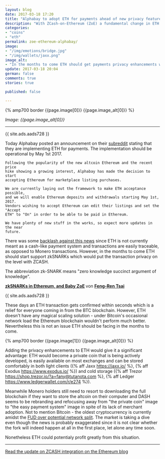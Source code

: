 ```yaml
---
layout: blog
date: 2017-03-18 17:20
title: "Alphabay to adopt ETH for payments ahead of new privacy features"
description: "With ZCash-on-Ethereum (ZoE) a fundamental change in ETH is possibly ahead."
categories:
- "coins"
- "eth"
permalink: zoe-ethereum-alphabay/
image:
- "/img/emotions/bridge.jpg"
- "/img/wallets/jaxx.png"
image_alt:
- "In the months to come ETH should get payments privacy enhancements which could mean a big change in fundamentals."
update: 2017-03-18 20:04
german: false
comments: true
stories: true

published: false

---
```


{% amp700 border {{page.image[0]}} {{page.image_alt[0]}} %}

_Image: {{page.image_alt[0]}}_

________________________


{{ site.ads.aads728 }}

Today Alphabay posted an announcement on their [subreddit](https://www.reddit.com/r/AlphaBayMarket/comments/60355i/alphabay_will_add_etherum_to_its_payment_options/) stating that they are implementing ETH for payments. The implementation should be operational by May 1st 2017.

```
Following the popularity of the new altcoin Ethereum and the recent price
hike showing a growing interest, Alphabay has made the decision to start
accepting Ethereum for marketplace listing purchases.

We are currently laying out the framework to make ETH acceptance possible,
and we will enable Ethereum deposits and withdrawals starting May 1st, 2017.
Vendors wishing to accept Ethereum can edit their listings and set the "Accept
ETH" to "On" in order to be able to be paid in Ethereum.

We have plenty of new stuff in the works, so expect more updates in the near
future.
```

There was some [backlash against this news](https://www.reddit.com/r/ethtrader/comments/603xpa/alphabay_market_adding_ethereum_for_payments/df39uks/) since ETH is not currently meant as a cash-like payment system and transactions are easily traceable, as opposed to Monero transactions. However, in the months to come ETH should start support zkSNARKs which would put the transaction privacy on the level with ZCASH.

The abbreviation zk-SNARK means "zero knowledge succinct argument of knowledge".

<amp-iframe
  width="700px" height="360px"
  layout="responsive"
  sandbox="allow-scripts allow-same-origin allow-modals allow-popups allow-forms"
  src="https://www.slideshare.net/slideshow/embed_code/key/ZPGDobtOhYwC2">
  <amp-img layout="fill" src="/img/ads/ad-placeholder.jpg" placeholder></amp-img>
</amp-iframe>

<strong> <a href="//www.slideshare.net/FengRenTsai1/zksnarks-in-ethereum-and-baby-zoe" title="zkSNARKs in Ethereum, and Baby ZoE" target="_blank">zkSNARKs in Ethereum, and Baby ZoE</a> </strong> von <strong><a target="_blank" href="//www.slideshare.net/FengRenTsai1">Feng-Ren Tsai</a></strong>

{{ site.ads.aads728 }}

These days an ETH transaction gets confirmed within seconds which is a relief for everyone coming in from the BTC blockchain. However, ETH doesn't have any magical scaling solution - under Bitcoin's occasional network load the Ethereum blockchain wouldn't perform much better. Nevertheless this is not an issue ETH should be facing in the months to come.

{% amp700 border {{page.image[1]}} {{page.image_alt[0]}} %}

Adding the privacy enhancements to ETH would give it a significant advantage: ETH would become a private coin that is being actively developed, is easily available on most exchanges and can be stored comfortably in both light clients ({% aff Jaxx https://jaxx.io/ %}, {% aff Exodus https://www.exodus.io/ %}) and cold storage ({% aff Trezor https://shop.trezor.io/?a=fany@tutanota.com %}, {% aff Ledger https://www.ledgerwallet.com/r/e274 %}).

Meanwhile Monero holders still need to resort to downloading the full blockchain if they want to store the altcoin on their computer and DASH seems to be rebranding and refocusing away from "the private coin" image to "the easy payment system" image in spite of its lack of merchant adoption. Not to mention Bitcoin - the oldest cryptocurrency is currently amidst the [FUD over potential network split](https://www.bloomberg.com/view/articles/2017-03-16/someone-wants-to-stick-a-fork-in-bitcoin). The market is taking a dive even though the news is probably exaggerated since it is not clear whether the fork will indeed happen at all in the first place, let alone any time soon.

Nonetheless ETH could potentialy profit greatly from this situation.

______________________

[Read the update on ZCASH integration on the Ethereum blog](https://blog.ethereum.org/2017/01/19/update-integrating-zcash-ethereum/)
